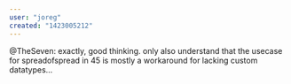 ```yaml
---
user: "joreg"
created: "1423005212"
---
```


@TheSeven: exactly, good thinking. only also understand that the usecase for spreadofspread in 45 is mostly a workaround for lacking custom datatypes...
